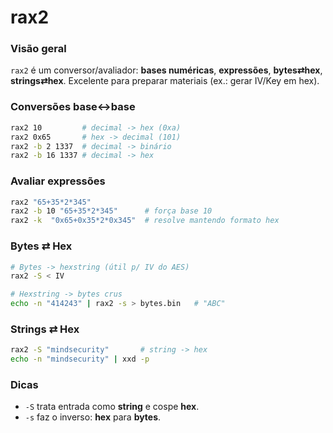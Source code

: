 # rax2

### Visão geral

`rax2` é um conversor/avaliador: **bases numéricas**, **expressões**, **bytes⇄hex**, **strings⇄hex**. Excelente para preparar materiais (ex.: gerar IV/Key em hex).

### Conversões base↔base

```bash
rax2 10         # decimal -> hex (0xa)
rax2 0x65       # hex -> decimal (101)
rax2 -b 2 1337  # decimal -> binário
rax2 -b 16 1337 # decimal -> hex
```

### Avaliar expressões

```bash
rax2 "65+35*2*345"
rax2 -b 10 "65+35*2*345"      # força base 10
rax2 -k  "0x65+0x35*2*0x345"  # resolve mantendo formato hex
```

### Bytes ⇄ Hex

```bash
# Bytes -> hexstring (útil p/ IV do AES)
rax2 -S < IV

# Hexstring -> bytes crus
echo -n "414243" | rax2 -s > bytes.bin   # "ABC"
```

### Strings ⇄ Hex

```bash
rax2 -S "mindsecurity"       # string -> hex
echo -n "mindsecurity" | xxd -p
```

### Dicas

* `-S` trata entrada como **string** e cospe **hex**.
* `-s` faz o inverso: **hex** para **bytes**.
